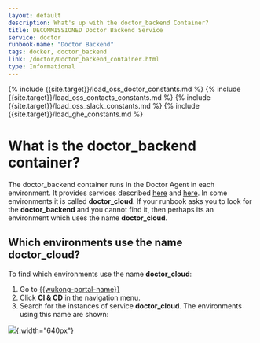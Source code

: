 ```yaml
---
layout: default
description: What's up with the doctor_backend Container?
title: DECOMMISSIONED Doctor Backend Service
service: doctor
runbook-name: "Doctor Backend"
tags: docker, doctor_backend
link: /doctor/Doctor_backend_container.html
type: Informational
---
```


{% include {{site.target}}/load_oss_doctor_constants.md %}
{% include {{site.target}}/load_oss_contacts_constants.md %}
{% include {{site.target}}/load_oss_slack_constants.md %}
{% include {{site.target}}/load_ghe_constants.md %}

# What is the doctor_backend container?
The doctor_backend container runs in the Doctor Agent in each environment.
It provides services described
[here]({{site.baseurl}}/docs/runbooks/doctor/Runbook_St_Admcnsl_doctorChk_Ops_admin_console_doctor_check_failed.html) and
[here]({{site.baseurl}}/docs/runbooks/doctor/Runbook_App_and_User_page_function_not_work.html).
In some environments it is called **doctor_cloud**.
If your runbook asks you to look for the **doctor_backend** and you cannot find it, then perhaps its an environment which uses the name **doctor_cloud**.

## Which environments use the name doctor_cloud?
To find which environments use the name **doctor_cloud**:
1. Go to [{{wukong-portal-name}}]({{wukong-portal-link}})
2. Click **CI & CD** in the navigation menu.
3. Search for the instances of service **doctor_cloud**.  The environments using this name are shown:

![]({{site.baseurl}}/docs/runbooks/doctor/images/wukong/cicd/doctor_cloud_service.png){:width="640px"}
